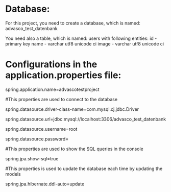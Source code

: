 # Database:

For this project, you need to create a database, which is named: advasco_test_datenbank

You need also a table, which is named: users with following entities:
id - primary key
name - varchar utf8 unicode ci
image - varchar utf8 unicode ci


# Configurations in the application.properties file:

spring.application.name=advascotestproject

#This properties are used to connect to the database

spring.datasource.driver-class-name=com.mysql.cj.jdbc.Driver

spring.datasource.url=jdbc:mysql://localhost:3306/advasco_test_datenbank

spring.datasource.username=root

spring.datasource.password=

#This properties are used to show the SQL queries in the console

spring.jpa.show-sql=true

#This properties is used to update the database each time by updating the models

spring.jpa.hibernate.ddl-auto=update
